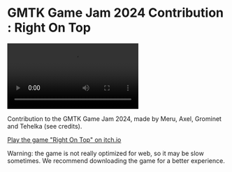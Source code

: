 # GMTK Game Jam 2024 Contribution : Right On Top

<video src="media/gif_gameplay_jam_version.mp4"> </video>


Contribution to the GMTK Game Jam 2024, made by Meru, Axel, Grominet and Tehelka (see credits).

[Play the game "Right On Top" on itch.io](https://tehelka.itch.io/right-on-top)

Warning: the game is not really optimized for web, so it may be slow sometimes. We recommend downloading the game for a better experience.
